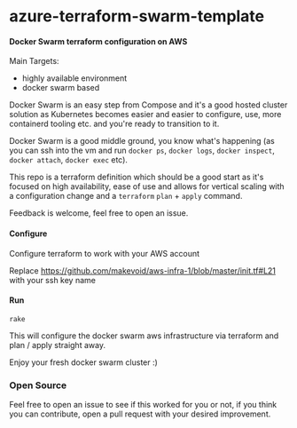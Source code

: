 
# azure-terraform-swarm-template

#### Docker Swarm terraform configuration on AWS

Main Targets:
- highly available environment
- docker swarm based

Docker Swarm is an easy step from Compose and it's a good hosted cluster solution as Kubernetes becomes easier and easier to configure, use, more containerd tooling etc. and you're ready to transition to it.

Docker Swarm is a good middle ground, you know what's happening (as you can ssh into the vm and run `docker ps`, `docker logs`, `docker inspect`, `docker attach`, `docker exec` etc).

This repo is a terraform definition which should be a good start as it's focused on high availability, ease of use and allows for vertical scaling with a configuration change and a `terraform` `plan` + `apply` command.

Feedback is welcome, feel free to open an issue.


#### Configure

Configure terraform to work with your AWS account

Replace
https://github.com/makevoid/aws-infra-1/blob/master/init.tf#L21
with your ssh key name


#### Run


    rake

This will configure the docker swarm aws infrastructure via terraform and plan / apply straight away.

Enjoy your fresh docker swarm cluster :) 


### Open Source

Feel free to open an issue to see if this worked for you or not, if you think you can contribute, open a pull request with your desired improvement.
